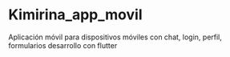 # Kimirina_app_movil
Aplicación móvil para dispositivos móviles con chat, login, perfil, formularios desarrollo con flutter
